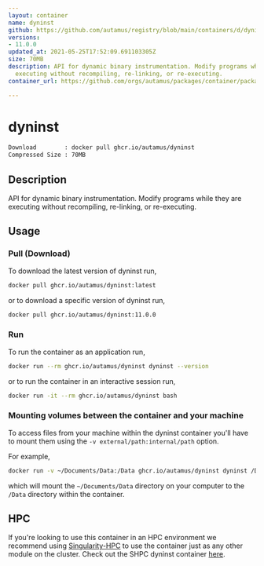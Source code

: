 ```yaml
---
layout: container
name: dyninst
github: https://github.com/autamus/registry/blob/main/containers/d/dyninst/spack.yaml
versions:
- 11.0.0
updated_at: 2021-05-25T17:52:09.691103305Z
size: 70MB
description: API for dynamic binary instrumentation. Modify programs while they are
  executing without recompiling, re-linking, or re-executing.
container_url: https://github.com/orgs/autamus/packages/container/package/dyninst

---
```

# dyninst
```bash 
Download        : docker pull ghcr.io/autamus/dyninst
Compressed Size : 70MB
```

## Description
API for dynamic binary instrumentation. Modify programs while they are executing without recompiling, re-linking, or re-executing.

## Usage
### Pull (Download)
To download the latest version of dyninst run,

```bash
docker pull ghcr.io/autamus/dyninst:latest
```

or to download a specific version of dyninst run,

```bash
docker pull ghcr.io/autamus/dyninst:11.0.0
```
### Run
To run the container as an application run,
```bash
docker run --rm ghcr.io/autamus/dyninst dyninst --version
```

or to run the container in an interactive session run,
```bash
docker run -it --rm ghcr.io/autamus/dyninst bash
```

### Mounting volumes between the container and your machine
To access files from your machine within the dyninst container you'll have to mount them using the `-v external/path:internal/path` option.

For example,
```bash
docker run -v ~/Documents/Data:/Data ghcr.io/autamus/dyninst dyninst /Data/myData.csv
```
which will mount the `~/Documents/Data` directory on your computer to the `/Data` directory within the container.

## HPC
If you're looking to use this container in an HPC environment we recommend using [Singularity-HPC](https://singularity-hpc.readthedocs.io) to use the container just as any other module on the cluster. Check out the SHPC dyninst container [here](https://singularityhub.github.io/singularity-hpc/r/ghcr.io-autamus-dyninst/).